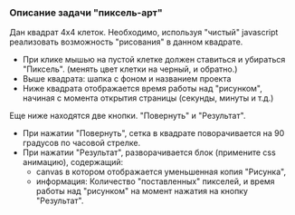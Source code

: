### Описание задачи "пиксель-арт"

Дан квадрат 4x4 клеток. Необходимо, используя "чистый" javascript реализовать возможность "рисования" в данном квадрате.

- При клике мышью на пустой клетке должен ставиться и убираться "Пиксель".
  (менять цвет клетки на черный, и обратно.)
- Выше квадрата: шапка с фоном и названием проекта
- Ниже квадрата отображается время работы над "рисунком", начиная с момента открытия страницы (секунды, минуты и т.д.)

Еще ниже находятся две кнопки. "Повернуть" и "Результат".

- При нажатии "Повернуть", сетка в квадрате поворачивается на 90 градусов
  по часовой стрелке.
- При нажатии "Результат", разворачивается блок (примените css анимацию),
  содержащий:
  - canvas в котором отображается уменьшенная копия "Рисунка",
  - информация: Количество "поставленных" пикселей, и время работы над "рисунком" на момент нажатия на кнопку "Результат".
